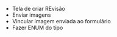 - Tela de criar REvisão
- Enviar imagens
- Vincular imagem enviada ao formulário
- Fazer ENUM do tipo